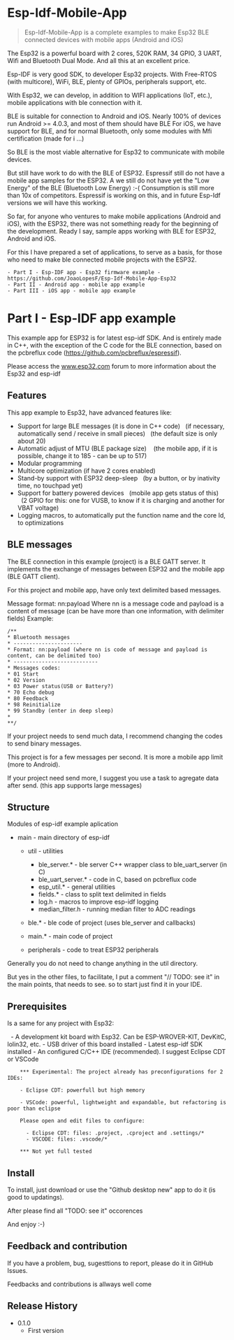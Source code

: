 # Esp-Idf-Mobile-App
>Esp-Idf-Mobile-App is a complete examples to make Esp32 BLE connected devices with mobile apps (Android and iOS)

The Esp32 is a powerful board with 2 cores, 520K RAM, 34 GPIO, 3 UART,
Wifi and Bluetooth Dual Mode. And all this at an excellent price.

Esp-IDF is very good SDK, to developer Esp32 projects.
With Free-RTOS (with multicore), WiFi, BLE, plenty of GPIOs, peripherals support, etc.

With Esp32, we can develop, in addition to WIFI applications (IoT, etc.),
mobile applications with ble connection with it.

BLE is suitable for connection to Android and iOS.
Nearly 100% of devices run Android >= 4.0.3, and most of them should have BLE
For iOS, we have support for BLE, and for normal Bluetooth, only some modules with Mfi certification (made for i ...)

So BLE is the most viable alternative for Esp32 to communicate with mobile devices.

But still have work to do with the BLE of ESP32.
Espressif still do not have a mobile app samples for the ESP32.
A we still do not have yet the "Low Energy" of the BLE (Bluetooth Low Energy) :-(
Consumption is still more than 10x of competitors.
Espressif is working on this, and in future Esp-Idf versions we will have this working.

So far, for anyone who ventures to make mobile applications (Android and iOS),
with the ESP32, there was not something ready for the beginning of the development.
Ready I say, sample apps working with BLE for ESP32, Android and iOS.

For this I have prepared a set of applications, to serve as a basis,
for those who need to make ble connected mobile projects with the ESP32.

    - Part I - Esp-IDF app - Esp32 firmware example - https://github.com/JoaoLopesF/Esp-Idf-Mobile-App-Esp32
    - Part II - Android app - mobile app example
    - Part III - iOS app - mobile app example

# Part I - Esp-IDF app example

This example app for ESP32 is for latest esp-idf SDK. 
And is entirely made in C++,
with the exception of the C code for the BLE connection, based on the pcbreflux code (https://github.com/pcbreflux/espressif).

Please access the www.esp32.com forum to more information about the Esp32 and esp-idf

## Features

This app example to Esp32, have advanced features like:

- Support for large BLE messages (it is done in C++ code)
  (if necessary, automatically send / receive in small pieces)
  (the default size is only about 20)
- Automatic adjust of MTU (BLE package size)
   (the mobile app, if it is possible, change it to 185 - can be up to 517)
- Modular programming
- Multicore optimization (if have 2 cores enabled)
- Stand-by support with ESP32 deep-sleep
  (by a button, or by inativity time, no touchpad yet)
- Support for battery powered devices
  (mobile app gets status of this)
  (2 GPIO for this: one for VUSB, to know if it is charging and another for VBAT voltage)
- Logging macros, to automatically put the function name and the core Id, to optimizations

## BLE messages

The BLE connection in this example (project) is a BLE GATT server.
It implements the exchange of messages between ESP32 and the mobile app (BLE GATT client). 

For this project and mobile app, have only text delimited based messages.

Message format: nn:payload
    Where   nn is a message code
    and     payload is a content of message
            (can be have more than one information, with delimiter fields)
Example:

    /** 
    * Bluetooth messages 
    * ----------------------
    * Format: nn:payload (where nn is code of message and payload is content, can be delimited too) 
    * --------------------------- 
    * Messages codes:
    * 01 Start 
    * 02 Version 
    * 03 Power status(USB or Battery?) 
    * 70 Echo debug
    * 80 Feedback 
    * 98 Reinitialize
    * 99 Standby (enter in deep sleep)
    *
    **/

If your project needs to send much data,
I recommend changing the codes to send binary messages.

This project is for a few messages per second.
It is more a mobile app limit (more to Android).

If your project need send more, 
I suggest you use a task to agregate data after send.
(this app supports large messages)

## Structure

Modules of esp-idf example aplication

 -  main                    - main directory of esp-idf
    
    - util                  - utilities 
        - ble_server.*      - ble server C++ wrapper class to ble_uart_server (in C)
        - ble_uart_server.* - code in C, based on pcbreflux code
        - esp_util.*        - general utilities
        - fields.*          - class to split text delimited in fields
        - log.h             - macros to improve esp-idf logging
        - median_filter.h   - running median filter to ADC readings
    
    - ble.*                 - ble code of project (uses ble_server and callbacks)

    - main.*                - main code of project

    - peripherals           - code to treat ESP32 peripherals

Generally you do not need to change anything in the util directory. 

But yes in the other files, to facilitate, I put a comment "// TODO: see it" in the main points, that needs to see. so to start just find it in your IDE.

## Prerequisites 

Is a same for any project with Esp32:

    - A development kit board with Esp32. 
        Can be ESP-WROVER-KIT, DevKitC, lolin32, etc.
    - USB driver of this board installed
    - Latest esp-idf SDK installed 
    - An configured C/C++ IDE (recommended). 
        I suggest Eclipse CDT or VSCode

        *** Experimental: The project already has preconfigurations for 2 IDEs:

        - Eclipse CDT: powerfull but high memory
         
        - VSCode: powerful, lightweight and expandable, but refactoring is poor than eclipse

        Please open and edit files to configure:

          - Eclipse CDT: files: .project, .cproject and .settings/*
          - VSCODE: files: .vscode/*

        *** Not yet full tested

## Install

To install, just download or use the "Github desktop new" app to do it (is good to updatings).

After please find all "TODO: see it" occorences

And enjoy :-)

## Feedback and contribution

If you have a problem, bug, sugesttions to report,
 please do it in GitHub Issues.

Feedbacks and contributions is allways well come

## Release History

* 0.1.0
    * First version


